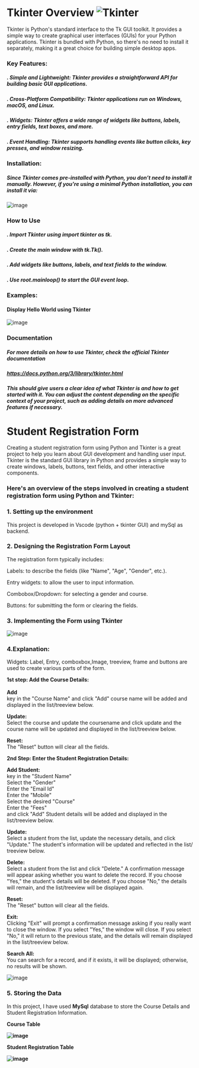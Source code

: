 # Tkinter Overview     ![Tkinter](https://github.com/user-attachments/assets/486b5a90-d5f3-472a-9a03-dbf80023003b)

Tkinter is Python's standard interface to the Tk GUI toolkit. It provides a simple way to create graphical user interfaces (GUIs) for your Python applications. 
Tkinter is bundled with Python, so there's no need to install it separately, making it a great choice for building simple desktop apps.

### Key Features:
##### . Simple and Lightweight: Tkinter provides a straightforward API for building basic GUI applications.
##### . Cross-Platform Compatibility: Tkinter applications run on Windows, macOS, and Linux.
##### . Widgets: Tkinter offers a wide range of widgets like buttons, labels, entry fields, text boxes, and more.
##### . Event Handling: Tkinter supports handling events like button clicks, key presses, and window resizing.

### Installation:
##### Since Tkinter comes pre-installed with Python, you don’t need to install it manually. However, if you're using a minimal Python installation, you can install it via:
![image](https://github.com/user-attachments/assets/72cd2464-f9ea-47bb-8db2-d8e3f07a7a08)

### How to Use
##### . Import Tkinter using import tkinter as tk.
##### . Create the main window with tk.Tk().
##### . Add widgets like buttons, labels, and text fields to the window.
##### . Use root.mainloop() to start the GUI event loop.

### Examples:
#### Display Hello World using Tkinter
![image](https://github.com/user-attachments/assets/be9e6585-6035-4f25-841b-f0a66a9e27a2)


### Documentation
##### For more details on how to use Tkinter, check the official Tkinter documentation 

##### https://docs.python.org/3/library/tkinter.html

##### This should give users a clear idea of what Tkinter is and how to get started with it. You can adjust the content depending on the specific context of your project, such as adding details on more advanced features if necessary.

# Student Registration Form 

Creating a student registration form using Python and Tkinter is a great project to help you learn about GUI development and handling user input. Tkinter is the standard GUI library in Python and provides a simple way to create windows, labels, buttons, text fields, and other interactive components.

###  Here's an overview of the steps involved in creating a student registration form using Python and Tkinter:
### 1. Setting up the environment
  This project is developed in Vscode (python + tkinter GUI) and mySql as backend.

### 2. Designing the Registration Form Layout
  The registration form typically includes:

  Labels: to describe the fields (like "Name", "Age", "Gender", etc.).
  
  Entry widgets: to allow the user to input information.
  
  Combobox/Dropdown: for selecting a gender and course.
  
  Buttons: for submitting the form or clearing the fields.

### 3. Implementing the Form using Tkinter

![image](https://github.com/user-attachments/assets/bc9cc76e-4ef0-428e-b5c0-a45faffe6014)

### 4.Explanation:
 Widgets: Label, Entry, comboxbox,Image, treeview, frame and buttons are used to create various parts of the form. 
 
  <b> 1st step: Add the Course Details: </b><br/><br/>
    <b>Add</b> <br/>
          key in the "Course Name" and click "Add" course name will be added and displayed in the list/treeview below.
       
   <b>Update: </b><br/>
       Select the course and update the coursename and click update and the course name will be updated and displayed in the list/treeview below.<br/>
       
   <b>Reset: </b><br/>
       The "Reset" button will clear all the fields.
     
 <b>2nd Step: Enter the Student Registration Details:</b> <br/>

  <b>Add Student:</b> <br/>
          key in the "Student Name" <br/>
          Select the "Gender" <br/>
          Enter the "Email Id" <br/>
          Enter the "Mobile" <br/>
          Select the desired "Course" <br/>
          Enter the "Fees" <br/>
    and click "Add" Student details will be added and displayed in the list/treeview below.
       
   <b>Update: </b><br/>
       Select a student from the list, update the necessary details, and click "Update." The student's information will be updated and reflected in the list/ 
       treeview below.<br/>

   <b>Delete: </b><br/>
       Select a student from the list and click "Delete." A confirmation message will appear asking whether you want to delete the record. If you choose "Yes," the 
       student's details will be deleted. If you choose "No," the details will remain, and the list/treeview will be displayed again.<br/>
       
   <b>Reset: </b><br/>
       The "Reset" button will clear all the fields.
       
   <b>Exit: </b><br/>
     Clicking "Exit" will prompt a confirmation message asking if you really want to close the window. If you select "Yes," the window will close. If you select 
    "No," it will return to the previous state, and the details will remain displayed in the list/treeview below.

  <b>Search All: </b><br/>
     You can search for a record, and if it exists, it will be displayed; otherwise, no results will be shown.
  
  
  ![image](https://github.com/user-attachments/assets/5bcc9f3a-83cb-4058-9ceb-5cdf4d0968c7)

 ### 5. Storing the Data
In this project, I have used **MySql** database to store the Course Details and Student Registration Information. <br/>

<b>Course Table<b>

![image](https://github.com/user-attachments/assets/66cb618c-81eb-479c-a257-34669f09321b)


<b>Student Registration Table </b><br/>

![image](https://github.com/user-attachments/assets/ec6593ed-fcfd-4512-b9ca-b5353a04fad6)



